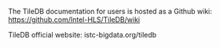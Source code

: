 The TileDB documentation for users is hosted as 
a Github wiki: https://github.com/Intel-HLS/TileDB/wiki

TileDB official website: istc-bigdata.org/tiledb
